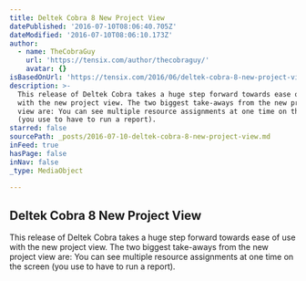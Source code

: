 ```yaml
---
title: Deltek Cobra 8 New Project View
datePublished: '2016-07-10T08:06:40.705Z'
dateModified: '2016-07-10T08:06:10.173Z'
author:
  - name: TheCobraGuy
    url: 'https://tensix.com/author/thecobraguy/'
    avatar: {}
isBasedOnUrl: 'https://tensix.com/2016/06/deltek-cobra-8-new-project-view/'
description: >-
  This release of Deltek Cobra takes a huge step forward towards ease of use
  with the new project view. The two biggest take-aways from the new project
  view are: You can see multiple resource assignments at one time on the screen
  (you use to have to run a report).
starred: false
sourcePath: _posts/2016-07-10-deltek-cobra-8-new-project-view.md
inFeed: true
hasPage: false
inNav: false
_type: MediaObject

---
```

<article style=""><h1>Deltek Cobra 8 New Project View</h1><p>This release of Deltek Cobra takes a huge step forward towards ease of use with the new project view. The two biggest take-aways from the new project view are: You can see multiple resource assignments at one time on the screen (you use to have to run a report).</p></article>
